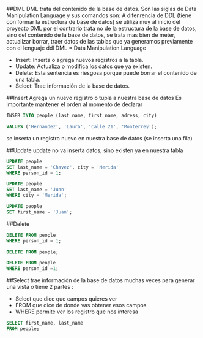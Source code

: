 ##DML
DML trata del contenido de la base de datos. Son las siglas de Data Manipulation Language y sus comandos son:
A difenrencia de DDL (tiene con formar la estructura de base de datos) se utiliza muy al inicio del proyecto
DML por el contrario trata no de la estructura de la base de datos, sino del contenido de la base de datos, se trata mas bien de meter, actualizar borrar, traer datos de las tablas que ya generamos previamente con el lenguaje ddl
DML = Data Manipulation Language

- Insert: Inserta o agrega nuevos registros a la tabla.
- Update: Actualiza o modifica los datos que ya existen.
- Delete: Esta sentencia es riesgosa porque puede borrar el contenido de una tabla.
- Select: Trae información de la base de datos.

##Insert
Agrega un nuevo registro o tupla a nuestra base de datos
Es importante mantener el orden al momento de declarar

```sql
INSER INTO people (last_name, first_name, adress, city)

VALUES ('Hernandez', 'Laura', 'Calle 21', 'Monterrey');
```

se inserta un registro nuevo en nuestra base de datos (se inserta una fila)

##Update
update no va inserta datos, sino existen ya en nuestra tabla

```sql
UPDATE people
SET last_name = 'Chavez', city = 'Merida'
WHERE person_id = 1;

UPDATE people
SET last_name = 'Juan'
WHERE city = 'Merida';

UPDATE people
SET first_name = 'Juan';
```

##Delete

```sql
DELETE FROM people
WHERE person_id = 1;

DELETE FROM people;
```

```sql
DELETE FROM people
WHERE person_id =1;
```

##Select
trae información de la base de datos muchas veces para generar una vista o
tiene 2 partes :

- Select que dice que campos quieres ver
- FROM que dice de donde vas obtener esos campos
- WHERE permite ver los registro que nos interesa

```sql
SELECT first_name, last_name
FROM people;
```
